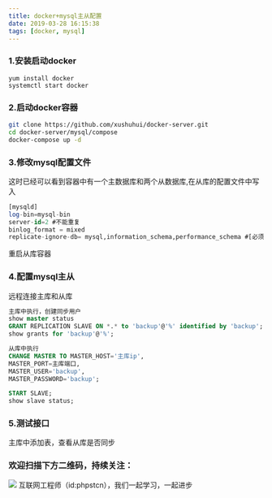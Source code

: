```yaml
---
title: docker+mysql主从配置
date: 2019-03-28 16:15:38
tags: [docker, mysql]
---
```

### 1.安装启动docker

```
yum install docker
systemctl start docker
```
### 2.启动docker容器
```bash
git clone https://github.com/xushuhui/docker-server.git
cd docker-server/mysql/compose
docker-compose up -d
```
### 3.修改mysql配置文件
这时已经可以看到容器中有一个主数据库和两个从数据库,在从库的配置文件中写入
```sql
[mysqld]
log-bin=mysql-bin
server-id=2 #不能重复
binlog_format = mixed
replicate-ignore-db= mysql,information_schema,performance_schema #[必须]不需要同步的数据库。
```
重启从库容器
### 4.配置mysql主从
远程连接主库和从库
```sql
主库中执行，创建同步用户
show master status
GRANT REPLICATION SLAVE ON *.* to 'backup'@'%' identified by 'backup';
show grants for 'backup'@'%';

从库中执行
CHANGE MASTER TO MASTER_HOST='主库ip',
MASTER_PORT=主库端口,
MASTER_USER='backup',
MASTER_PASSWORD='backup';

START SLAVE;
show slave status;
```
### 5.测试接口
主库中添加表，查看从库是否同步


### 欢迎扫描下方二维码，持续关注：
![](https://user-gold-cdn.xitu.io/2019/3/17/1698b447d75fb9bb?w=258&h=258&f=jpeg&s=28010)
互联网工程师（id:phpstcn），我们一起学习，一起进步